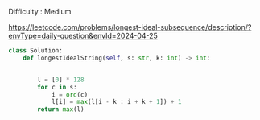 Difficulty : Medium 

https://leetcode.com/problems/longest-ideal-subsequence/description/?envType=daily-question&envId=2024-04-25 

```python
class Solution:
    def longestIdealString(self, s: str, k: int) -> int:


        l = [0] * 128
        for c in s:
            i = ord(c)
            l[i] = max(l[i - k : i + k + 1]) + 1
        return max(l)
```
